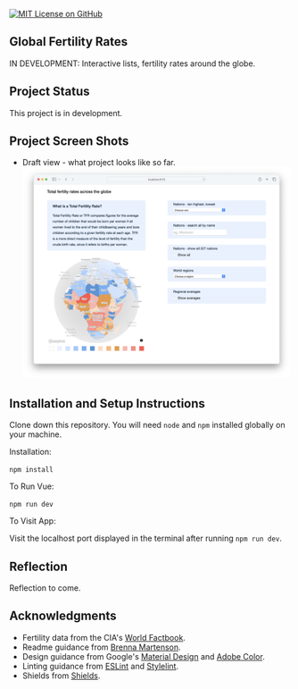 [![MIT License on GitHub](https://img.shields.io/github/license/seankelliher/global-fertility-rates?style=flat-square)](/LICENSE.txt)
## Global Fertility Rates

IN DEVELOPMENT: Interactive lists, fertility rates around the globe.

## Project Status

This project is in development.

## Project Screen Shots

* Draft view - what project looks like so far.
![screen shot of project](/screenshots/global-fertility-rates-screenshot1.png?s=600)

## Installation and Setup Instructions

Clone down this repository. You will need `node` and `npm` installed globally on your machine.

Installation:

`npm install`  

To Run Vue:

`npm run dev`   

To Visit App:

Visit the localhost port displayed in the terminal after running `npm run dev`.

## Reflection

Reflection to come.

## Acknowledgments

* Fertility data from the CIA's [World Factbook](https://www.cia.gov/the-world-factbook/field/total-fertility-rate/country-comparison/).
* Readme guidance from [Brenna Martenson](https://gist.github.com/martensonbj/6bf2ec2ed55f5be723415ea73c4557c4).
* Design guidance from Google's [Material Design](https://material.io/design) and [Adobe Color](https://color.adobe.com/trends).
* Linting guidance from [ESLint](https://eslint.org) and [Stylelint](https://stylelint.io).
* Shields from [Shields](https://shields.io).
